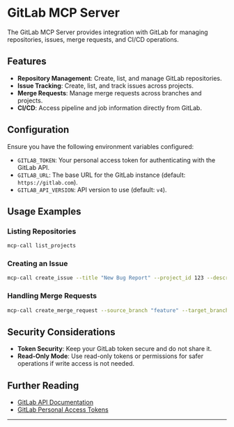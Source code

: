 # GitLab MCP Server

The GitLab MCP Server provides integration with GitLab for managing repositories, issues, merge requests, and CI/CD operations.

## Features

- **Repository Management**: Create, list, and manage GitLab repositories.
- **Issue Tracking**: Create, list, and track issues across projects.
- **Merge Requests**: Manage merge requests across branches and projects.
- **CI/CD**: Access pipeline and job information directly from GitLab.

## Configuration

Ensure you have the following environment variables configured:

- `GITLAB_TOKEN`: Your personal access token for authenticating with the GitLab API.
- `GITLAB_URL`: The base URL for the GitLab instance (default: `https://gitlab.com`).
- `GITLAB_API_VERSION`: API version to use (default: `v4`).

## Usage Examples

### Listing Repositories

```bash
mcp-call list_projects
```

### Creating an Issue

```bash
mcp-call create_issue --title "New Bug Report" --project_id 123 --description "Bug details..."
```

### Handling Merge Requests

```bash
mcp-call create_merge_request --source_branch "feature" --target_branch "main" --title "Feature Addition"
```

## Security Considerations

- **Token Security**: Keep your GitLab token secure and do not share it.
- **Read-Only Mode**: Use read-only tokens or permissions for safer operations if write access is not needed.

## Further Reading

- [GitLab API Documentation](https://docs.gitlab.com/ee/api/)
- [GitLab Personal Access Tokens](https://docs.gitlab.com/ee/user/profile/personal_access_tokens.html)

---

